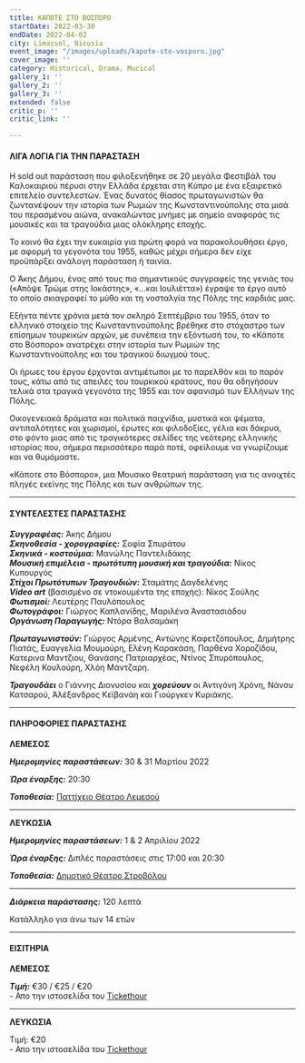 ```yaml
---
title: ΚΑΠΟΤΕ ΣΤΟ ΒΟΣΠΟΡΟ
startDate: 2022-03-30
endDate: 2022-04-02
city: Limassol, Nicosia
event_image: "/images/uploads/kapote-sto-vosporo.jpg"
cover_image: ''
category: Historical, Drama, Mucical
gallery_1: ''
gallery_2: ''
gallery_3: ''
extended: false
critic_p: ''
critic_link: ''

---
```

#### ΛΙΓΑ ΛΟΓΙΑ ΓΙΑ ΤΗΝ ΠΑΡΑΣΤΑΣΗ

Η sold out παράσταση που φιλοξενήθηκε σε 20 μεγάλα Φεστιβάλ του Καλοκαιριού πέρυσι στην Ελλάδα έρχεται στη Κύπρο με ένα εξαιρετικό επιτελείο συντελεστών. Ένας δυνατός θίασος πρωταγωνιστών θα ζωντανέψουν την ιστορία των Ρωμιών της Κωνσταντινούπολης στα μισά του περασμένου αιώνα, ανακαλώντας μνήμες με σημείο αναφοράς τις μουσικές και τα τραγούδια μιας ολόκληρης εποχής.

Το κοινό θα έχει την ευκαιρία για πρώτη φορά να παρακολουθήσει έργο, με αφορμή τα γεγονότα του 1955, καθώς μέχρι σήμερα δεν είχε προϋπάρξει ανάλογη παράσταση ή ταινία.

Ο Άκης Δήμου, ένας από τους πιο σημαντικούς συγγραφείς της γενιάς του («Απόψε Τρώμε στης Ιοκάστης», «...και Ιουλιέττα») έγραψε το έργο αυτό το οποίο σκιαγραφεί το μύθο και τη νοσταλγία της Πόλης της καρδιάς μας.

Εξήντα πέντε χρόνια μετά τον σκληρό Σεπτέμβριο του 1955, όταν το ελληνικό στοιχείο της Κωνσταντινούπολης βρέθηκε στο στόχαστρο των επίσημων τουρκικών αρχών, με συνέπεια την εξόντωσή του, το «Κάποτε στο Βόσπορο» ανατρέχει στην ιστορία των Ρωμιών της Κωνσταντινούπολης και του τραγικού διωγμού τους.

Οι ήρωες του έργου έρχονται αντιμέτωποι με το παρελθόν και το παρόν τους, κάτω από τις απειλές του τουρκικού κράτους, που θα οδηγήσουν τελικά στα τραγικά γεγονότα της 1955 και τον αφανισμό των Ελλήνων της Πόλης.

Οικογενειακά δράματα και πολιτικά παιχνίδια, μυστικά και ψέματα, αντιπαλότητες και χωρισμοί, έρωτες και φιλοδοξίες, γέλια και δάκρυα, στο φόντο μιας από τις τραγικότερες σελίδες της νεότερης ελληνικής ιστορίας που, σήμερα περισσότερο παρά ποτέ, οφείλουμε να γνωρίζουμε και να θυμόμαστε.

«Κάποτε στο Βόσπορο», μια Μουσικο θεατρική παράσταση για τις ανοιχτές πληγές εκείνης της Πόλης και των ανθρώπων της.

***

#### ΣΥΝΤΕΛΕΣΤΕΣ ΠΑΡΑΣΤΑΣΗΣ

**_Συγγραφέας:_** Άκης Δήμου  
**_Σκηνοθεσία - χορογραφίες:_** Σοφία Σπυράτου  
**_Σκηνικά - κοστούμια:_** Μανώλης Παντελιδάκης  
**_Μουσική επιμέλεια - πρωτότυπη μουσική και τραγούδια:_** Νίκος Κυπουργός  
**_Στίχοι Πρωτότυπων Τραγουδιών:_** Σταμάτης Δαγδελένης  
**_Video art_** (βασισμένο σε ντοκουμέντα της εποχής): Νίκος Σούλης  
**_Φωτισμοί:_** Λευτέρης Παυλόπουλος  
**_Φωτογράφοι:_** Γιώργος Καπλανίδης, Μαριλένα Άναστασιάδου  
**_Οργάνωση Παραγωγής:_** Ντόρα Βαλσαμάκη

**_Πρωταγωνιστούν:_** Γιώργος Αρμένης, Αντώνης Καφετζόπουλος, Δημήτρης Πιατάς, Ευαγγελία Μουμούρη, Ελένη Καρακάση, Παρθένα Χοροζίδου, Κατερινα Μαντζιου, Θανάσης Πατριαρχέας, Ντίνος Σπυρόπουλος, Νεφέλη Κουλούρη, Χλόη Μάντζαρη.

**_Τραγουδάει_** ο Γιάννης Διονυσίου και **_χορεύουν_** οι Άντιγόνη Χρόνη, Νάνσυ Κατσαρού, Άλέξανδρος Κεϊβανάη και Γιούργκεν Κυριάκης.

***

#### ΠΛΗΡΟΦΟΡΙΕΣ ΠΑΡΑΣΤΑΣΗΣ

**ΛΕΜΕΣΟΣ**

**_Ημερομηνίες παραστάσεων:_** 30 & 31 Μαρτίου 2022

**_Ώρα έναρξης:_** 20:30

**_Τοποθεσία:_** [Παττίχειο Θέατρο Λεμεσού](https://www.google.com/maps/place/%CE%A0%CE%B1%CF%84%CF%84%CE%B9%CF%87%CE%B5%CE%AF%CE%BF+%CE%94%CE%B7%CE%BC%CE%BF%CF%84%CE%B9%CE%BA%CF%8C+%CE%98%CE%AD%CE%B1%CF%84%CF%81%CE%BF/@34.6808931,33.0414947,17z/data=!3m1!4b1!4m5!3m4!1s0x14e7330e3a40b37f:0xa33ce6e4d7f4bc8!8m2!3d34.6808931!4d33.0436834 "Παττίχειο Θέατρο Λεμεσού")

***

**ΛΕΥΚΩΣΙΑ**

**_Ημερομηνίες παραστάσεων:_** 1 & 2 Απριλίου 2022

**_Ώρα έναρξης:_** Διπλές παραστάσεις στις 17:00 και 20:30

**_Τοποθεσία:_** [Δημοτικό Θέατρο Στροβόλου](https://www.google.com/maps/place/%CE%94%CE%B7%CE%BC%CE%BF%CF%84%CE%B9%CE%BA%CF%8C+%CE%98%CE%AD%CE%B1%CF%84%CF%81%CE%BF+%CE%A3%CF%84%CF%81%CE%BF%CE%B2%CF%8C%CE%BB%CE%BF%CF%85/@35.143943,33.3410393,17z/data=!3m1!4b1!4m5!3m4!1s0x14de1a215477c475:0xca7690acc6cdd49c!8m2!3d35.143943!4d33.343228 "Δημοτικό Θέατρο Στροβόλου")

***

**_Διάρκεια παράστασης:_** 120 λεπτά

Κατάλληλο για άνω των 14 ετών

***

#### ΕΙΣΙΤΗΡΙΑ

**ΛΕΜΕΣΟΣ**

**_Τιμή:_** €30 / €25 / €20  
\- Απο την ιστοσελίδα του [Tickethour](https://shop.tickethour.com/ticketmaster_se_3734.html "Tickethour")

***

**ΛΕΥΚΩΣΙΑ**

Τιμή: €20  
\- Απο την ιστοσελίδα του [Tickethour](https://shop.tickethour.com/ticketmaster_se_3734.html "Tickethour")